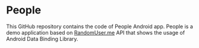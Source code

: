 People
======

This GitHub repository contains the code of  People Android app. 
People is a demo application based on [RandomUser.me][1] API that shows the usage of Android Data Binding Library. 

[1]: https://randomuser.me/
